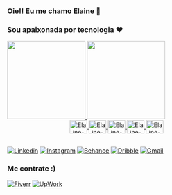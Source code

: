 ### Oie!! Eu me chamo Elaine 👋
### Sou apaixonada por tecnologia ♥

<div style="display: inline-block">
  <a href="https://github.com/elainefs">
  <img height="180em" src="https://github-readme-stats.vercel.app/api?username=elainefs&show_icons=true&theme=tokyonight&include_all_commits=true&count_private=true"/>
    <img height="180em" src="https://github-readme-stats.vercel.app/api/top-langs/?username=elainefs&layout=compact&langs_count=7&theme=tokyonight"/>
</div>
  
<!-- <div align="center" style="display: inline_block"><br> -->
  <div align="center">
  <img align="center" alt="Elaine-JS" height="30" width="40" src="https://cdn.jsdelivr.net/gh/devicons/devicon/icons/javascript/javascript-plain.svg">
  <img align="center" alt="Elaine-HTML" height="30" width="40" src="https://cdn.jsdelivr.net/gh/devicons/devicon/icons/html5/html5-original.svg">
  <img align="center" alt="Elaine-CSS" height="30" width="40" src="https://cdn.jsdelivr.net/gh/devicons/devicon/icons/css3/css3-original.svg">
  <img align="center" alt="Elaine-CSS" height="30" width="40" src="https://cdn.jsdelivr.net/gh/devicons/devicon/icons/python/python-original.svg">
  <img align="center" alt="Elaine-CSS" height="30" width="40" src="https://cdn.jsdelivr.net/gh/devicons/devicon/icons/wordpress/wordpress-plain.svg">
</div><br>


[![Linkedin](https://img.shields.io/badge/LinkedIn-0077B5?style=for-the-badge&logo=linkedin&logoColor=white)](https://linkedin.com/in/elaineferreiras)
[![Instagram](https://img.shields.io/badge/Instagram-E4405F?style=for-the-badge&logo=instagram&logoColor=white)](https://instagram.com/elainefs_)
[![Behance](https://img.shields.io/badge/-Behance-blue?style=for-the-badge&logo=behance&logoColor=white)](https://behance.net/elainefs_)
[![Dribble](https://img.shields.io/badge/Dribbble-EA4C89?style=for-the-badge&logo=dribbble&logoColor=white)](https://dribbble.com/elainefs_)
[![Gmail](https://img.shields.io/badge/Gmail-D14836?style=for-the-badge&logo=gmail&logoColor=white)](https://debian.org/index.pt.html)
  
  
### Me contrate :)
[![Fiverr](https://img.shields.io/badge/fiverr-1DBF73?style=for-the-badge&logo=fiverr&logoColor=white)](https://br.fiverr.com/elaineferreiras)
[![UpWork](https://img.shields.io/badge/UpWork-6FDA44?style=for-the-badge&logo=Upwork&logoColor=white)](https://upwork.com/freelancers/~01dfa96c4b4fd3005d)


<!-- Themas: dark, radical, merko, gruvbox, tokyonight, onedark, cobalt, synthwave, highcontrast, dracula-->
